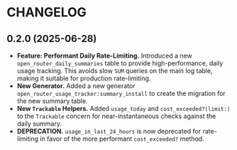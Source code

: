 # CHANGELOG

## 0.2.0 (2025-06-28)

*   **Feature: Performant Daily Rate-Limiting.** Introduced a new `open_router_daily_summaries` table to provide high-performance, daily usage tracking. This avoids slow `SUM` queries on the main log table, making it suitable for production rate-limiting.
*   **New Generator.** Added a new generator `open_router_usage_tracker:summary_install` to create the migration for the new summary table.
*   **New `Trackable` Helpers.** Added `usage_today` and `cost_exceeded?(limit:)` to the `Trackable` concern for near-instantaneous checks against the daily summary.
*   **DEPRECATION.** `usage_in_last_24_hours` is now deprecated for rate-limiting in favor of the more performant `cost_exceeded?` method.
